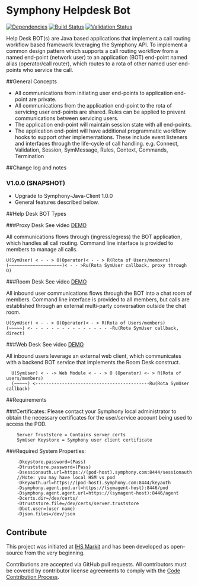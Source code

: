 Symphony Helpdesk Bot
=====================


[![Dependencies](https://www.versioneye.com/user/projects/5770f47919424d000f2e0095/badge.svg?style=flat-square)](https://www.versioneye.com/user/projects/5770f47919424d000f2e0095)
[![Build Status](https://travis-ci.org/symphonyoss/symphony-java-client.svg)](https://travis-ci.org/symphonyoss/symphony-java-client)
[![Validation Status](https://scan.coverity.com/projects/9112/badge.svg?flat=1)](https://scan.coverity.com/projects/symphonyoss-symphony-java-client)

Help Desk BOT(s) are Java based applications that implement a call routing workflow based framework leveraging the Symphony API.  To implement a common design pattern which supports a call routing workflow from a named end-point (network user) to an application (BOT) end-point named alias (operator/call router), which routes to a rota of other named user end-points who service the call.
     
##General Concepts
* All communications from initiating user end-points to application end-point are private.
* All communications from the application end-point to the rota of servicing user end-points are shared. Rules can be applied to prevent communications between servicing users.
* The application end-point will maintain session state with all end-points.
* The application end-point will have additional programmatic workflow hooks to support other implementations. These include event listeners and interfaces through the life-cycle of call handling. e.g. Connect, Validation, Session, SymMessage, Rules, Context, Commands, Termination


##Change log and notes
### V1.0.0 (SNAPSHOT)
* Upgrade to Symphony-Java-Client 1.0.0
* General features described below.



##Help Desk BOT Types

###Proxy Desk
See video [DEMO](https://www.youtube.com/watch?v=aXv35MU3szQ)

All communications flows through (ingress/egress) the BOT application, which handles all call routing.  Command line interface is provided to members to manage all calls. 
    
    U(SymUser) < - - > O(Operator)< - - > R(Rota of Users/members)
    (~~~~~~~~~~~~~~~~~~~~)< - - >Ru(Rota SymUser callback, proxy through O)

###Room Desk
See video [DEMO](https://www.youtube.com/watch?v=Uq_eS-L6Ud8)

All inbound user communications flows through the BOT into a chat room of members.  Command line interface is provided to all members, but calls are established through an external multi-party conversation outside the chat room.
    
    U(SymUser) < - - > O(Operator)< - > R(Rota of Users/members)
    (~~~~~) <- - - - - - - - - - - - - - - -Ru(Rota SymUser callback, direct)

###Web Desk
See video [DEMO](https://www.youtube.com/watch?v=CAhl18L7kXo)

All inbound users leverage an external web client, which communicates with a backend BOT service that implements the Room Desk construct.
      
      U(SymUser) < - -> Web Module < - - > O (Operator) <- > R(Rota of users/members)
      (~~~~~) <-------------------------------------------Ru(Rota SymUser callback)

##Requirements

###Certificates:
Please contact your Symphony local administrator to obtain the necessary certificates for the user/service account being used to access the POD.

        Server Truststore = Contains server certs
        SymUser Keystore = Symphony user client certificate

###Required System Properties:

        -Dkeystore.password=(Pass)
        -Dtruststore.password=(Pass)
        -Dsessionauth.url=https://(pod-host).symphony.com:8444/sessionauth
        //Note: you may have local HSM vs pod
        -Dkeyauth.url=https://(pod-host).symphony.com:8444/keyauth
        -Dsymphony.agent.pod.url=https://(symagent-host):8446/pod
        -Dsymphony.agent.agent.url=https://(symagent-host):8446/agent
        -Dcerts.dir=/dev/certs/
        -Dtruststore.file=/dev/certs/server.truststore
        -Dbot.user=(user name)
        -Djson.files=/dev/json


## Contribute
This project was initiated at [IHS Markit](https://www.ihsmarkit.com) and has been developed as open-source from the very beginning.

Contributions are accepted via GitHub pull requests. All contributors must be covered by contributor license agreements to comply with the [Code Contribution Process](https://symphonyoss.atlassian.net/wiki/display/FM/Code+Contribution+Process).
